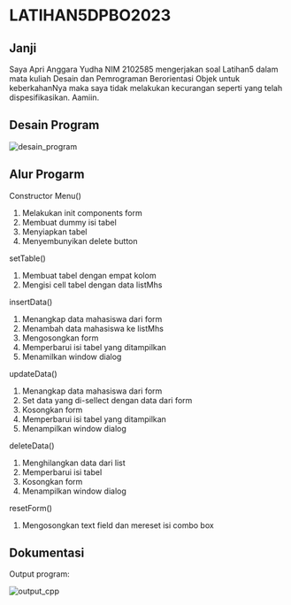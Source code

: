 # LATIHAN5DPBO2023
 
## Janji

Saya Apri Anggara Yudha NIM 2102585 mengerjakan soal Latihan5 dalam mata kuliah Desain dan Pemrograman Berorientasi Objek untuk keberkahanNya maka saya tidak melakukan kecurangan seperti yang telah dispesifikasikan. Aamiin.

## Desain Program

![desain_program](https://user-images.githubusercontent.com/100891594/227957789-62c39283-6a55-4f6f-9728-cbf80572bb08.png)

## Alur Progarm

Constructor Menu()
1. Melakukan init components form
2. Membuat dummy isi tabel
3. Menyiapkan tabel
4. Menyembunyikan delete button

setTable()
1. Membuat tabel dengan empat kolom
2. Mengisi cell tabel dengan data listMhs

insertData()
1. Menangkap data mahasiswa dari form
2. Menambah data mahasiswa ke listMhs
3. Mengosongkan form
4. Memperbarui isi tabel yang ditampilkan
5. Menamilkan window dialog

updateData()
1. Menangkap data mahasiswa dari form
2. Set data yang di-sellect dengan data dari form
3. Kosongkan form
4. Memperbarui isi tabel yang ditampilkan
5. Menampilkan window dialog

deleteData()
1. Menghilangkan data dari list
2. Memperbarui isi tabel
3. Kosongkan form
4. Menampilkan window dialog

resetForm()
1. Mengosongkan text field dan mereset isi combo box



## Dokumentasi

Output program:

![output_cpp](https://user-images.githubusercontent.com/100891594/227958297-ded2ef65-b5a3-4e07-be95-76516dcfbde9.png)
